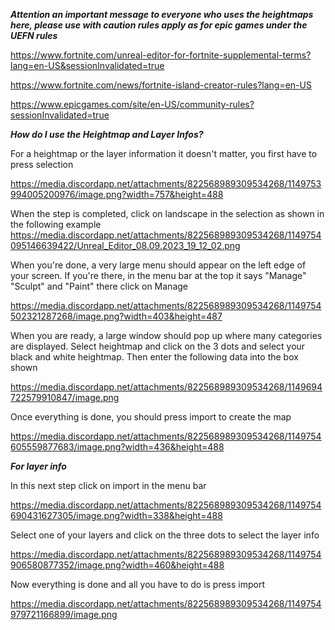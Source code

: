 ***Attention an important message to everyone who uses the heightmaps here, please use with caution rules apply as for epic games under the UEFN rules***

https://www.fortnite.com/unreal-editor-for-fortnite-supplemental-terms?lang=en-US&sessionInvalidated=true

https://www.fortnite.com/news/fortnite-island-creator-rules?lang=en-US

https://www.epicgames.com/site/en-US/community-rules?sessionInvalidated=true



***How do I use the Heightmap and Layer Infos?***

For a heightmap or the layer information it doesn't matter, you first have to press selection

https://media.discordapp.net/attachments/822568989309534268/1149753994005200976/image.png?width=757&height=488

When the step is completed, click on landscape in the selection as shown in the following example
https://media.discordapp.net/attachments/822568989309534268/1149754095146639422/Unreal_Editor_08.09.2023_19_12_02.png


When you're done, a very large menu should appear on the left edge of your screen. If you're there, in the menu bar at the top it says "Manage" "Sculpt" and "Paint" there click on Manage

https://media.discordapp.net/attachments/822568989309534268/1149754502321287268/image.png?width=403&height=487


When you are ready, a large window should pop up where many categories are displayed. Select heightmap and click on the 3 dots and select your black and white heightmap. Then enter the following data into the box shown

https://media.discordapp.net/attachments/822568989309534268/1149694722579910847/image.png


Once everything is done, you should press import to create the map

https://media.discordapp.net/attachments/822568989309534268/1149754605559877683/image.png?width=436&height=488







***For layer info***

In this next step click on import in the menu bar

https://media.discordapp.net/attachments/822568989309534268/1149754690431627305/image.png?width=338&height=488


Select one of your layers and click on the three dots to select the layer info

https://media.discordapp.net/attachments/822568989309534268/1149754906580877352/image.png?width=460&height=488


Now everything is done and all you have to do is press import

https://media.discordapp.net/attachments/822568989309534268/1149754979721166899/image.png






